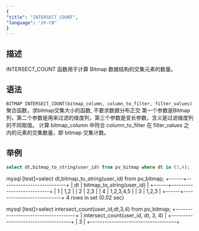 ```yaml
---
{
"title": "INTERSECT_COUNT",
"language": "zh-CN"
}
---
```


<!-- 
Licensed to the Apache Software Foundation (ASF) under one
or more contributor license agreements.  See the NOTICE file
distributed with this work for additional information
regarding copyright ownership.  The ASF licenses this file
to you under the Apache License, Version 2.0 (the
"License"); you may not use this file except in compliance
with the License.  You may obtain a copy of the License at
  http://www.apache.org/licenses/LICENSE-2.0
Unless required by applicable law or agreed to in writing,
software distributed under the License is distributed on an
"AS IS" BASIS, WITHOUT WARRANTIES OR CONDITIONS OF ANY
KIND, either express or implied.  See the License for the
specific language governing permissions and limitations
under the License.
-->


## 描述

INTERSECT_COUNT 函数用于计算 Bitmap 数据结构的交集元素的数量。

## 语法

`BITMAP INTERSECT_COUNT(bitmap_column, column_to_filter, filter_values)`
聚合函数，求bitmap交集大小的函数, 不要求数据分布正交
第一个参数是Bitmap列，第二个参数是用来过滤的维度列，第三个参数是变长参数，含义是过滤维度列的不同取值。
计算 bitmap_column 中符合 column_to_filter 在 filter_values 之内的元素的交集数量，即 bitmap 交集计数。

## 举例

```sql
select dt,bitmap_to_string(user_id) from pv_bitmap where dt in (3,4);
```
mysql [test]>select dt,bitmap_to_string(user_id) from pv_bitmap;
+------+---------------------------+
| dt   | bitmap_to_string(user_id) |
+------+---------------------------+
|    1 | 1,2                       |
|    2 | 2,3                       |
|    4 | 1,2,3,4,5                 |
|    3 | 1,2,3                     |
+------+---------------------------+
4 rows in set (0.02 sec)

mysql [test]>select intersect_count(user_id,dt,3,4) from pv_bitmap;
+------------------------------------+
| intersect_count(user_id, dt, 3, 4) |
+------------------------------------+
|                                  3 |
+------------------------------------+
```
